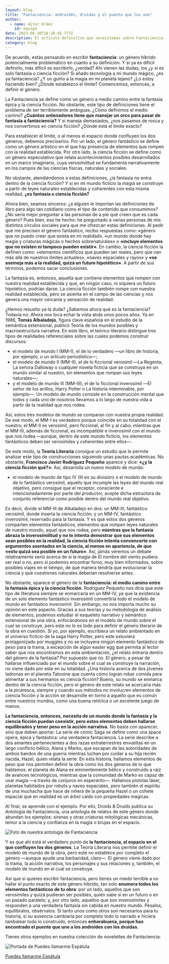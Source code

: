 ```yaml
---
layout: blog
title: "Fantaciencia: androides, druidas y el puente que los une"
author:
  - name: Aitor Aráez
    id: equipo
date: 2023-06-30T10:28:45.777Z
description: El artículo definitivo que necesitabas sobre Fantaciencia
category: blog
---
```

De acuerdo, estás pensando en escribir **fantaciencia**: un género híbrido potencialmente problemático en cuanto a su definición. Y si ya es difícil definirlo, más difícil es escribirlo, ¿verdad? Ahí vienen las dudas, los ¿y si es solo fantasía o ciencia ficción? Si añado tecnología a mi mundo mágico, ¿es ya fantaciencia? ¿Y un guiño a la magia en mi planeta lejano? ¿Lo estoy haciendo bien? ¿Dónde establezco el límite? Comencemos, entonces, a definir el género. 

La Fantaciencia se define como un género a medio camino entre la fantasía épica y la ciencia ficción. No obstante, este tipo de definiciones tiene el problema de ser terriblemente ambiguas. ¿Cómo definimos el medio camino? **¿Cuántos ordenadores tiene que manejar un orco para pasar de fantasía a fantaciencia?** Y si maneja demasiados, ¿nos pasamos de rosca y nos convertimos en ciencia ficción? ¿Dónde está el límite exacto?

Para establecer el límite, o al menos el espacio donde confluyen los dos géneros, debemos precisarlos. Por un lado, el género fantástico se define como un género artístico en el que hay presencia de elementos que rompen con la realidad establecida. Por otro lado, la ciencia ficción se define como un género especulativo que relata acontecimientos posibles desarrollados en un marco imaginario, cuya verosimilitud se fundamenta narrativamente en los campos de las ciencias físicas, naturales y sociales.

No obstante, atendiéndonos a estas definiciones, ¿la fantasía no entra dentro de la ciencia ficción? Y si en mi mundo ficticio la magia se construye a partir de leyes naturales establecidas y coherentes con esta misma realidad, **¿es fantasía o ciencia ficción?**

Ahora bien, seamos sinceros: ¿a alguien le importan las definiciones de libro para algo tan cotidiano como el tipo de contenido que consumimos? ¿No sería mejor preguntar a las personas de a pie qué creen que es cada género? Pues bien, eso he hecho: he preguntado a varias personas de mis distintos círculos sociales para que me ofrezcan estas definiciones. Al pedir que me precisen el género fantástico, recibo respuestas como: «género que no puedo creer que exista en mi realidad», «un mundo donde hay magia y criaturas mágicas o hechos sobrenaturales» o **«incluye elementos que no existen ni tampoco pueden existir»**. En cambio, la ciencia ficción la definen como: «elementos científicos que pueden ser reales, pero que van más allá de nuestros límites actuales», «naves espaciales y rayos» y **«se asemeja más a la realidad, quizá un futuro hipotético»**. A partir de sus términos, podemos sacar conclusiones.

La fantasía es, entonces, aquella que contiene elementos que rompen con nuestra realidad establecida y que, en ningún caso, ni siquiera un futuro hipotético, podrían darse. La ciencia ficción también rompe con nuestra realidad establecida, pero se asienta en el campo de las ciencias y nos genera una mayor cercanía y sensación de realidad. 

¿Hemos resuelto ya la duda? ¿Sabemos ahora qué es la fantaciencia? Todavía no. Ahora nos toca echar la vista atrás unos pocos años. Ya en 1986, **Tomás Albaladejo**, figura clave española en el estudio de la semántica extensional, publicó Teoría de los mundos posibles y macroestructura narrativa. En este libro, el teórico literario distingue tres tipos de realidades referenciales sobre las cuales podemos construir discursos: 

* el modelo de mundo I (MM-I), el de lo verdadero ―un libro de historia, por ejemplo, o un artículo periodístico―; 
* el modelo de mundo II (MM-II), el de lo ficcional verosímil ―La Regenta, La señora Dalloway o cualquier novela ficticia que se construya en un mundo similar al nuestro, sin elementos que rompan sus leyes naturales―; 
* y el modelo de mundo III (MM-III), el de lo ficcional inverosímil ―El señor de los anillos, Harry Potter o La historia interminable, por ejemplo―. Un modelo de mundo consiste en la construcción mental que todos y cada uno de nosotros llevamos a lo largo de nuestra vida a partir de la realidad que nos rodea. 

Así, estos tres modelos de mundo se comparan con nuestra propia realidad. De ese modo, el MM-I es verdadero porque coincide en su totalidad con el nuestro; el MM-II es verosímil, pero ficcional, al fin y al cabo; mientras que el MM-III, además de ficcional, es incompatible e inverosímil con el mundo que nos rodea ―aunque, dentro de este mundo ficticio, los elementos fantásticos deben ser verosímiles y coherentes entre ellos―.

De este modo, la **Teoría Literaria** consigue un estudio que le permite analizar este tipo de construcciones siguiendo unas pautas académicas. No obstante, **Francisco Javier Rodríguez Pequeño** aparece y dice: **«¿y la ciencia ficción qué?»**. Así, desarrolla un nuevo modelo de mundo: 

* el modelo de mundo de tipo IV (III en su división) o el modelo de mundo de lo fantástico verosímil, aquello que incumple las leyes del mundo real objetivo, pero consigue que el receptor, consciente e intencionadamente por parte del productor, acepte dicha estructura de conjunto referencial como posible dentro del mundo real objetivo. 

Es decir, divide el MM-III de Albaladejo en dos: un MM-III, fantástico verosímil, donde inserta la ciencia ficción; y un MM-IV, fantástico inverosímil, reservado para la fantasía. Y es que estos dos géneros comparten elementos fantásticos, elementos que rompen leyes naturales de nuestro mundo, aquel que nos rodea, pero **mientras que la fantasía abraza la inverosimilitud y no te intenta demostrar que sus elementos sean posibles en la realidad, la ciencia ficción intenta convencerte con argumentos asentados en la ciencia, al menos en apariencia, de que «esto quizá sea posible en un futuro»**. Así, jamás veremos un debate relativamente serio acerca de si la magia de El nombre del viento pudiera ser real o no, pero sí podemos encontrar foros, muy bien informados, sobre posibles viajes en el tiempo, de qué manera tendría que evolucionar la ciencia y qué cuestiones naturales deberían resolverse antes.

No obstante, aparece el género de la **fantaciencia: el medio camino entre la fantasía épica y la ciencia ficción**. Rodríguez Pequeño nos diría que este tipo de literatura siempre se enmarcaría en un MM-IV, ya que la existencia de un solo elemento fantástico inverosímil convertiría todo el modelo de mundo en fantástico inverosímil. Sin embargo, no nos importa mucho su opinión en este aspecto. Gracias a sus teorías y su metodología de análisis de elementos, podemos estudiar el esqueleto narrativo y semántico extensional de una obra, enfocándonos en el modelo de mundo sobre el cual se construye, pero este no lo es todo para definir el género literario de la obra en cuestión. Si yo, por ejemplo, escribiera un relato ambientado en el universo ficticio de la saga Harry Potter, pero este estuviera protagonizado por muggles y no se incluyera ningún elemento fantástico de peso para la trama, a excepción de algún easter egg que permita al lector saber que nos encontramos en esta ambientación, ¿el relato entraría dentro del género de la fantasía? Por supuesto que no. El género, a pesar de hallarse influenciado por el mundo sobre el cual se construye la narración, no viene dado por este en su totalidad. ¿Una historia acerca de dos jóvenes ladronas en el planeta Tatooine que cuenta cómo logran robar comida para alimentar a sus hermanos es ciencia ficción? Bueno, su mundo se enmarca dentro de la ciencia ficción, pero el género de este relato se acercaría más a la picaresca, siempre y cuando sus métodos no involucren elementos de ciencia ficción y la acción se desarrolle en torno a aquello que es común entre nuestros mundos, como una buena retórica o un excelente juego de manos.

**La fantaciencia, entonces, necesita de un mundo donde la fantasía y la ciencia ficción puedan coexistir, pero estos elementos deben hallarse equilibrados y tener peso en la acción narrativa.** No basta con aparecer, sino que deben aportar. La serie de cómic Saga se define como una space opera, épica y fantástica: una verdadera fantaciencia. La serie describe a dos amantes pertenecientes a dos razas extraterrestres envueltas en un largo conflicto bélico, Alana y Marko, que escapan de las autoridades de ambos bandos de una guerra mientras luchan por cuidar a su hija recién nacida, Hazel, quien relata la serie. En esta historia, hallamos elementos de peso que nos permiten definir la obra como los dos géneros de lo que hablamos: el planeta de Alana es eminentemente bélico y construido a raíz de avances tecnológicos, mientras que la comunidad de Marko es capaz de usar magia ―a través de conjuros en esperanto―. Hallamos pistolas láser, planetas habitados por robots y naves espaciales, pero también el espíritu de una muchacha que hace de niñera de la pequeña Hazel o un cohete espacial que en realidad es un árbol caído con propiedades mágicas.

Al final, se aprende con el ejemplo. Por ello, Droids & Druids publica su Antología de Fantaciencia, una antología de relatos de este género donde abundan los ejemplos: sirenas y otras criaturas mitológicas mecánicas, temor a la ciencia y confianza en la magia o brujas en el espacio.

![Foto de nuestra antologia de Fantaciencia](/public/images/smalllow.png "Puedes conseguirla en nuestra tienda.")

Y es que ahí está el verdadero punto de **la fantaciencia, el espacio en el que confluyen los dos géneros**. La Teoría Literaria nos permite definir el modelo de mundo de la obra, pero este no establece por completo el género ―aunque ayude una barbaridad, claro―. El género viene dado por la trama, la acción narrativa, los personajes y sus relaciones y, también, el modelo de mundo en el cual se construye.

Así que si quieres escribir fantaciencia, pero tienes un miedo terrible a no hallar el punto exacto de este género híbrido, tan solo **enumera todos los elementos fantásticos de tu obra**: por un lado, aquellos que son verosímiles y quizá pudieran ser posibles, quién sabe si en un futuro o en un pasado paralelo; y, por otro lado, aquellos que son inverosímiles y responden a una verdadera fantasía sin cabida en nuestro mundo. Pésalos, equilíbralos, obsérvalos. Si tanto unos como otros son necesarios para tu historia, si su ausencia cambiaría por completo todo lo narrado e hiciera tambalear todo lo construido, entonces **enhorabuena, porque has encontrado el puente que une a los androides con los druidas.**



Tienes otros ejemplos en nuestra colección de novelettes de Fantaciencia:

![Portada de Puedes llamarme Espátula](/public/images/supertiny.png "Puedes llamarme Espátula")

[Puedes llamarme Espátula](https://droidsanddruids.com/admin/#/collections/blog/entries/2020-12-06-el-origen-de-los-droides-y-druidas)